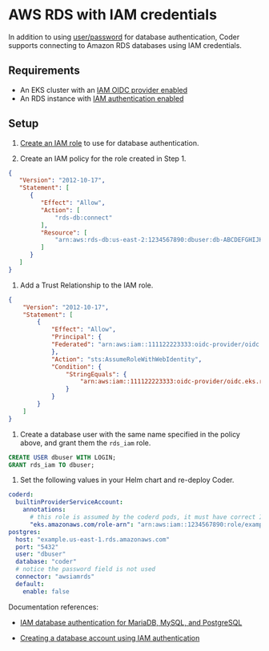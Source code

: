 # AWS RDS with IAM credentials

In addition to using
[user/password](../../setup/installation.md#connect-an-external-database) for
database authentication, Coder supports connecting to Amazon RDS databases
using IAM credentials.

## Requirements

- An EKS cluster with an [IAM OIDC provider enabled](https://docs.aws.amazon.com/eks/latest/userguide/enable-iam-roles-for-service-accounts.html)
- An RDS instance with [IAM authentication enabled](https://docs.aws.amazon.com/AmazonRDS/latest/UserGuide/UsingWithRDS.IAMDBAuth.Enabling.html)

## Setup

1. [Create an IAM role](https://docs.aws.amazon.com/IAM/latest/UserGuide/id_roles_create.html)
to use for database authentication.

1. Create an IAM policy for the role created in Step 1.

```json
{
   "Version": "2012-10-17",
   "Statement": [
      {
         "Effect": "Allow",
         "Action": [
             "rds-db:connect"
         ],
         "Resource": [
             "arn:aws:rds-db:us-east-2:1234567890:dbuser:db-ABCDEFGHIJKL01234/db_user"
         ]
      }
   ]
}
```

1. Add a Trust Relationship to the IAM role.

```json
{
    "Version": "2012-10-17",
    "Statement": [
        {
            "Effect": "Allow",
            "Principal": {
            "Federated": "arn:aws:iam::111122223333:oidc-provider/oidc.eks.region-code.amazonaws.com/id/EXAMPLED539D4633E53DE1B71EXAMPLE"
            },
            "Action": "sts:AssumeRoleWithWebIdentity",
            "Condition": {
                "StringEquals": {
                    "arn:aws:iam::111122223333:oidc-provider/oidc.eks.region-code.amazonaws.com/id/EXAMPLED539D4633E53DE1B71EXAMPLE:sub":"system:serviceaccount:<cluster>:<namespace>"
                }
            }
        }
    ]
}
```

1. Create a database user with the same name specified in the policy above, and
   grant them the `rds_iam` role.

```sql
CREATE USER dbuser WITH LOGIN; 
GRANT rds_iam TO dbuser;
```

1. Set the following values in your Helm chart and re-deploy Coder.

```yaml
coderd:
  builtinProviderServiceAccount:
    annotations:
      # this role is assumed by the coderd pods, it must have correct IAM policy to connect to RDS
      "eks.amazonaws.com/role-arn": "arn:aws:iam::1234567890:role/example"
postgres:
  host: "example.us-east-1.rds.amazonaws.com"
  port: "5432"
  user: "dbuser"
  database: "coder"
  # notice the password field is not used
  connector: "awsiamrds"
  default:
    enable: false
```

Documentation references:

- [IAM database authentication for MariaDB, MySQL, and PostgreSQL](https://docs.aws.amazon.com/AmazonRDS/latest/UserGuide/UsingWithRDS.IAMDBAuth.html)

- [Creating a database account using IAM authentication](https://docs.aws.amazon.com/AmazonRDS/latest/UserGuide/UsingWithRDS.IAMDBAuth.DBAccounts.html#UsingWithRDS.IAMDBAuth.DBAccounts.PostgreSQL)
